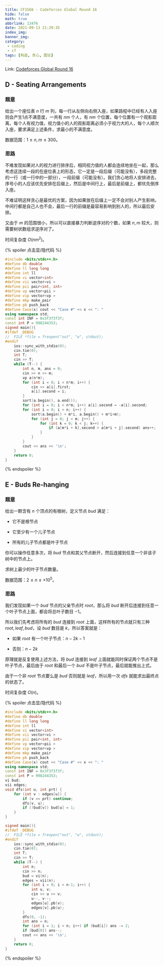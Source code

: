 ```yaml
---
title: CF1566 - Codeforces Global Round 16
hide: false
math: true
abbrlink: 13476
date: 2021-09-13 21:29:35
index_img:
banner_img:
category:
 - coding
 - cf
tags: [构造, 贪心, 图论]
---
```


Link: [Codeforces Global Round 16](https://codeforces.com/contest/1566/problem/D2)

## D - Seating Arrangements

### 题意

给出一个座位表 $n$ 行 $m$ 列，每一行从左侧向右侧入座，如果路程中已经有人入座则会产生1点不满意度，一共有 $nm$ 个人，有 $nm$ 个位置，每个位置有一个观影距离，每个人有视力值，视力值小的人的观影距离必须小于视力大的人，每个人顺次入座，要求满足上述条件，求最小的不满意度。

数据范围：$1\leqslant n,m\leqslant 300$。

### 思路

不难发现如果对人的视力进行排序后，相同视力值的人都会连续地坐在一起，那么考虑这连续一段的在座位表上的形态，它一定是一段后缀（可能没有），多段完整的一行（或一行中的一部分），一段前缀（可能没有）。我们贪心地将人安排进去，序号小的人应该优先安排在后缀上，然后是中间行上，最后是前缀上，都优先倒序入座。

不难证明这样贪心是最优的方案，因为如果放在后缀上一定不会对别人产生影响，中间行都是自己人也不会，最后一行的前缀是最容易影响到别人的，所以最后安排。

又由于 $m$ 的范围很小，所以可以直接暴力判断逆序对的个数，如果 $n,m$ 较大，则需要树状数组求逆序对了。

时间复杂度 $O(nm^2)$。

{% spoiler 点击显/隐代码 %}
```c++
#include <bits/stdc++.h>
#define db double
#define ll long long
#define int ll
#define vi vector<int>
#define vii vector<vi >
#define pii pair<int, int>
#define vp vector<pii >
#define vip vector<vp >
#define mkp make_pair
#define pb push_back
#define Case(x) cout << "Case #" << x << ": "
using namespace std;
const int INF = 0x3f3f3f3f;
const int P = 998244353;
signed main(){
#ifdef _DEBUG
//	FILE *file = freopen("out", "w", stdout);
#endif
	ios::sync_with_stdio(0);
	cin.tie(0);
	int T;
	cin >> T;
	while (T--) {
		int n, m, ans = 0;
		cin >> n >> m;
		vp a(n*m);
		for (int i = 0; i < n*m; i++) {
			cin >> a[i].first;
			a[i].second = i;
		}
		sort(a.begin(), a.end());
		for (int i = 0; i < n*m; i++) a[i].second = -a[i].second;
		for (int i = 0; i < n; i++) {
			sort(a.begin() + m*i, a.begin() + m*i+m);
			for (int j = 0; j < m; j++) {
				for (int k = 0; k < j; k++) {
					if (a[m*i + k].second > a[m*i + j].second) ans++;
				}
			}
		}
		cout << ans << '\n';
	}
	return 0;
}
```
{% endspoiler %}

## E - Buds Re-hanging

### 题意

给出一颗含有 $n$ 个顶点的有根树，定义节点 $bud$ 满足：

- 它不是根节点

- 它至少有一个儿子节点

- 所有的儿子节点都是叶子节点

你可以操作任意多次，将 $bud$ 节点和其父节点断开，然后连接到任意一个非该子树中的节点上。

求树上最少的叶子节点数量。

数据范围：$2\leqslant n\leqslant \times 10^5$。

### 思路

我们发现如果一个 $bud$ 节点的父亲节点时 $root$，那么将 $bud$ 断开后连接到任意一个叶子节点上面，都会将总叶子数目 $-1$。

所以我们先考虑将所有的 $bud$ 连接到 $root$ 上面，这样所有的节点就只有三种 $root, leaf, bud$，设 $bud$ 数目是 $k$，所以答案就是：

- 如果 $root$ 有一个叶子节点：$n-2k-1$

- 否则：$n-2k$

原理就是反复使用上述方法，将 $bud$ 连接到 $leaf$ 上面就能同时保证两个节点不是叶子节点，最后由于 $root$ 和最后一个 $bud$ 不是叶子节点，最后就能推出上式。

由于一个非 $root$ 节点要么是 $bud$ 否则就是 $leaf$，所以用一次 $dfs$ 就能求出最终点的状态了。

时间复杂度 $O(n)$。

{% spoiler 点击显/隐代码 %}
```c++
#include <bits/stdc++.h>
#define db double
#define ll long long
#define int ll
#define vi vector<int>
#define vii vector<vi >
#define pii pair<int, int>
#define vp vector<pii >
#define vip vector<vp >
#define mkp make_pair
#define pb push_back
#define Case(x) cout << "Case #" << x << ": "
using namespace std;
const int INF = 0x3f3f3f3f;
const int P = 998244353;
vi bud;
vii edges;
void dfs(int u, int prt) {
	for (int v : edges[u]) {
		if (v == prt) continue;
		dfs(v, u);
		if (!bud[v]) bud[u] = 1;
	}
}

signed main(){
#ifdef _DEBUG
//	FILE *file = freopen("out", "w", stdout);
#endif
	ios::sync_with_stdio(0);
	cin.tie(0);
	int T;
	cin >> T;
	while (T--) {
		int n;
		cin >> n;
		bud = vi(n);
		edges = vii(n);
		for (int i = 0; i < n-1; i++) {
			int u, v;
			cin >> u >> v;
			u--, v--;
			edges[u].pb(v);
			edges[v].pb(u);
		}
		dfs(0, -1);
		int ans = n;
		for (int i = 1; i < n; i++) if (bud[i]) ans -= 2;
		if (bud[0]) ans--;
		cout << ans << '\n';
	}
	return 0;
}
```
{% endspoiler %}
